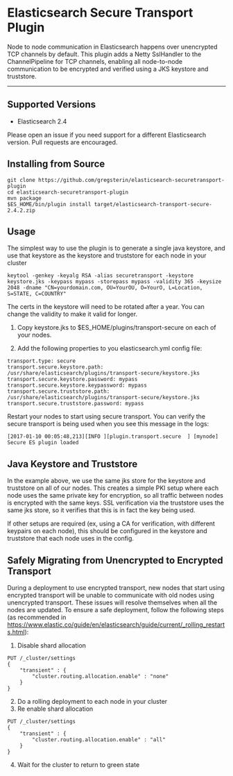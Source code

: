 Elasticsearch Secure Transport Plugin
===================

Node to node communication in Elasticsearch happens over unencrypted TCP channels by default.
This plugin adds a Netty SslHandler to the ChannelPipeline for TCP channels, enabling all node-to-node communication
to be encrypted and verified using a JKS keystore and truststore.

----------

Supported Versions
-------------------
* Elasticsearch 2.4

Please open an issue if you need support for a different Elasticsearch version. Pull requests are encouraged.


Installing from Source
-------------

```
git clone https://github.com/gregsterin/elasticsearch-securetransport-plugin
cd elasticsearch-securetransport-plugin
mvn package
$ES_HOME/bin/plugin install target/elasticsearch-transport-secure-2.4.2.zip
```

Usage
-------------------
The simplest way to use the plugin is to generate a single java keystore, and use that keystore as the keystore and
truststore for each node in your cluster

```
keytool -genkey -keyalg RSA -alias securetransport -keystore keystore.jks -keypass mypass -storepass mypass -validity 365 -keysize 2048 -dname "CN=yourdomain.com, OU=YourOU, O=YourO, L=Location, S=STATE, C=COUNTRY"
```

The certs in the keystore will need to be rotated after a year. You can change the validity to make it valid for longer.

1) Copy keystore.jks to $ES_HOME/plugins/transport-secure on each of your nodes.

2) Add the following properties to you elasticsearch.yml config file:
```
transport.type: secure
transport.secure.keystore.path: /usr/share/elasticsearch/plugins/transport-secure/keystore.jks
transport.secure.keystore.password: mypass
transport.secure.keystore.keypassword: mypass
transport.secure.truststore.path: /usr/share/elasticsearch/plugins/transport-secure/keystore.jks
transport.secure.truststore.password: mypass
```

Restart your nodes to start using secure transport. You can verify the secure transport is being used when you see
this message in the logs:
```
[2017-01-10 00:05:48,213][INFO ][plugin.transport.secure  ] [mynode] Secure ES plugin loaded
```

Java Keystore and Truststore
-------------------
In the example above, we use the same jks store for the keystore and truststore on all of our nodes.
This creates a simple PKI setup where each node uses the same private key for encryption, so all traffic between nodes
is encrypted with the same keys. SSL verification via the truststore uses the same jks store, so it verifies that this
is in fact the key being used.

If other setups are required (ex, using a CA for verification, with different keypairs on each node), this should be
configured in the keystore and truststore that each node uses in the config.

Safely Migrating from Unencrypted to Encrypted Transport
-------------------
During a deployment to use encrypted transport, new nodes that start using encrypted transport will be unable to
communicate with old nodes using unencrypted transport. These issues will resolve themselves when all the nodes are
updated. To ensure a safe deployment, follow the following steps
(as recommended in https://www.elastic.co/guide/en/elasticsearch/guide/current/_rolling_restarts.html):

1) Disable shard allocation
```
PUT /_cluster/settings
{
    "transient" : {
        "cluster.routing.allocation.enable" : "none"
    }
}
```
2) Do a rolling deployment to each node in your cluster
3) Re enable shard allocation
```
PUT /_cluster/settings
{
    "transient" : {
        "cluster.routing.allocation.enable" : "all"
    }
}
```
4) Wait for the cluster to return to green state

